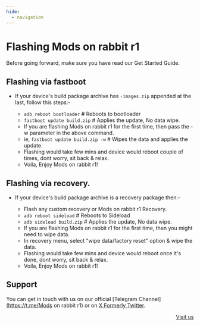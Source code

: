 ```yaml
---
hide:
  - navigation
---
```


# Flashing Mods on rabbit r1

Before going forward, make sure you have read our Get Started Guide.

## Flashing via fastboot

* If your device's build package archive has `-images.zip` appended at the last, follow this steps:-

  - `adb reboot bootloader`  # Reboots to bootloader
  - `fastboot update build.zip` # Applies the update, No data wipe.
  - If you are flashing Mods on rabbit r1 for the first time, then pass the -w parameter in the above command.
  - ie, `fastboot update build.zip -w` # Wipes the data and applies the update.
  - Flashing would take few mins and device would reboot couple of times, dont worry, sit back & relax.
  - Voila, Enjoy Mods on rabbit r1!

## Flashing via recovery.

* If your device's build package archive is a recovery package then:-

  - Flash any custom recovery or Mods on rabbit r1 Recovery.
  - `adb reboot sideload`  # Reboots to Sideload
  - `adb sideload build.zip` # Applies the update, No data wipe.
  - If you are flashing Mods on rabbit r1 for the first time, then you might need to wipe data.
  - In recovery menu, select "wipe data/factory reset" option & wipe the data.
  - Flashing would take few mins and device would reboot once it's done, dont worry, sit back & relax.
  - Voila, Enjoy Mods on rabbit r1!




## Support
You can get in touch with us on our official [Telegram Channel](https://t.me/Mods on rabbit r1) or on [X Formerly Twitter](https://x.com/CipherROM).
 

<div style="text-align: right">
    <a href="https://Mods on rabbit r1.org.in" class="md-button">Visit us</a>
</div>
